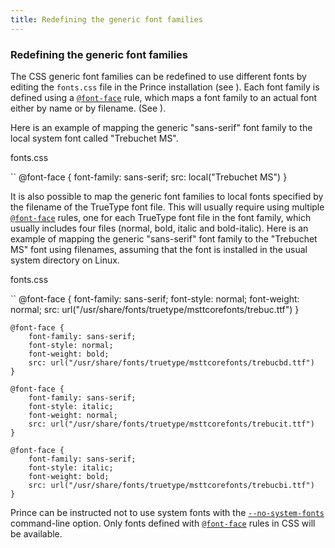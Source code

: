 ```yaml
---
title: Redefining the generic font families
---
```


### Redefining the generic font families

The CSS generic font families can be redefined to use different fonts by editing the `fonts.css` file in the Prince installation (see ). Each font family is defined using a [`@font-face`](doc-latest/doc-refs.html#at-font-face) rule, which maps a font family to an actual font either by name or by filename. (See ).

Here is an example of mapping the generic "sans-serif" font family to the local system font called "Trebuchet MS".

fonts.css

``
    @font-face {
        font-family: sans-serif;
        src: local("Trebuchet MS")
    }

It is also possible to map the generic font families to local fonts specified by the filename of the TrueType font file. This will usually require using multiple [`@font-face`](doc-latest/doc-refs.html#at-font-face) rules, one for each TrueType font file in the font family, which usually includes four files (normal, bold, italic and bold-italic). Here is an example of mapping the generic "sans-serif" font family to the "Trebuchet MS" font using filenames, assuming that the font is installed in the usual system directory on Linux.

fonts.css

``
    @font-face {
        font-family: sans-serif;
        font-style: normal;
        font-weight: normal;
        src: url("/usr/share/fonts/truetype/msttcorefonts/trebuc.ttf")
    }

    @font-face {
        font-family: sans-serif;
        font-style: normal;
        font-weight: bold;
        src: url("/usr/share/fonts/truetype/msttcorefonts/trebucbd.ttf")
    }

    @font-face {
        font-family: sans-serif;
        font-style: italic;
        font-weight: normal;
        src: url("/usr/share/fonts/truetype/msttcorefonts/trebucit.ttf")
    }

    @font-face {
        font-family: sans-serif;
        font-style: italic;
        font-weight: bold;
        src: url("/usr/share/fonts/truetype/msttcorefonts/trebucbi.ttf")
    }

Prince can be instructed not to use system fonts with the [`--no-system-fonts`](doc-latest/doc-refs.html#cl-no-system-fonts) command-line option. Only fonts defined with [`@font-face`](doc-latest/doc-refs.html#at-font-face) rules in CSS will be available.
